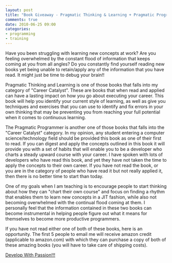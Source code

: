 ```yaml
---
layout: post
title: "Book Giveaway - Pragmatic Thinking & Learning + Pragmatic Programmer"
comments: true
date: 2010-06-25 09:00
categories:
- programming
- training
---
```

Have you been struggling with learning new concepts at work? Are you feeling overwhelmed by the constant flood of information that keeps coming at you from all angles? Do you constantly find yourself reading new books yet being unable to retain/apply any of the information that you have read. It might just be time to debug your brain!!

Pragmatic Thinking and Learning is one of those books that falls into my category of "Career Catalyst". These are books that when read and applied can have a lasting impact on how you go about executing your career. This book will help you identify your current style of learning, as well as give you techniques and exercises that you can use to identify and fix errors in your own thinking that may be preventing you from reaching your full potential when it comes to continuous
learning.

The Pragmatic Programmer is another one of those books that falls into the "Career Catalyst" category. In my opinion, any student entering a computer science/technology field should be provided this book as one of their first to read. If you can digest and apply the concepts outlined in this book it will provide you with a set of habits that will enable you to be a developer who charts a steady upward course with your career. I have spoken with lots of developers who have read this
book, and yet they have not taken the time to apply the concepts to their own career. If you have not read the book, or you are in the category of people who have read it but not really applied it, then there is no better time to start than today.

One of my goals when I am teaching is to encourage people to start thinking about how they can "chart their own course" and focus on finding a rhythm that enables them to learn new concepts in a JIT fashion, while also not becoming overwhelmed with the continual flood coming at them. I personally feel that the information contained in these two books can become instrumental in helping people figure out what it means for themselves to become more productive programmers.

If you have not read either one of both of these books, here is an opportunity. The first 5 people to email me will receive amazon credit (applicable to amazon.com) with which they can purchase a copy of both of these amazing books (you will have to take care of shipping costs).

[Develop With Passion!!!](http://www.developwithpassion.com)





